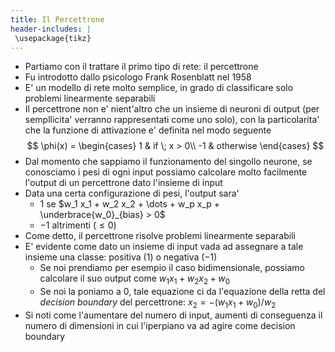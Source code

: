 ```yaml
---
title: Il Percettrone
header-includes: |
 \usepackage{tikz}
---
```


* Partiamo con il trattare il primo tipo di rete: il percettrone
* Fu introdotto dallo psicologo Frank Rosenblatt nel 1958
* E' un modello di rete molto semplice, in grado di classificare solo problemi
  linearmente separabili
* Il percettrone non e' nient'altro che un insieme di neuroni di output (per
  sempllicita' verranno rappresentati come uno solo), con la particolarita' che
  la funzione di attivazione e' definita nel modo seguente
  $$
  \phi(x) =
  \begin{cases}
    1 &  if \;  x > 0\\
    -1 &  otherwise 
  \end{cases}
  $$
* Dal momento che sappiamo il funzionamento del singollo neurone, se conosciamo
  i pesi di ogni input possiamo calcolare molto facilmente l'output di un
  percettrone dato l'insieme di input
* Data una certa configurazione di pesi, l'output sara'
    * $1$ se $w_1 x_1 + w_2 x_2 + \dots + w_p x_p + \underbrace{w_0}_{bias} > 0$
    * $-1$ altrimenti ($\leq 0$)
* Come detto, il percettrone risolve problemi linearmente separabili
* E' evidente come dato un insieme di input vada ad assegnare a tale insieme una
  classe: positiva ($1$) o negativa ($-1$)
    * Se noi prendiamo per esempio il caso bidimensionale, possiamo calcolare il
      suo output come $w_1 x_1 + w_2 x_2 + w_0$
    * Se noi la poniamo a 0, tale equazione ci da l'equazione della retta del
      *decision boundary* del percettrone: $x_2 = -(w_1 x_1 + w_0) / w_2$
* Si noti come l'aumentare del numero di input, aumenti di conseguenza il numero
  di dimensioni in cui l'iperpiano va ad agire come decision boundary

